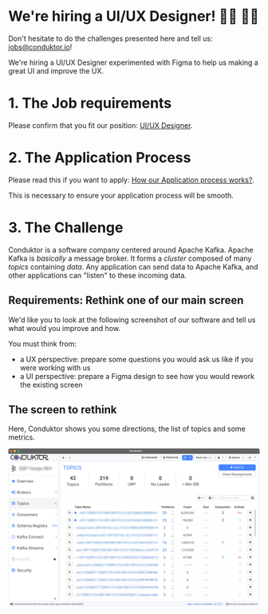# We're hiring a UI/UX Designer! 👨‍💻 👩‍💻

Don't hesitate to do the challenges presented here and tell us: jobs@conduktor.io!

We're hiring a UI/UX Designer experimented with Figma to help us making a great UI and improve the UX.

# 1. The Job requirements

Please confirm that you fit our position: [UI/UX Designer](https://apply.workable.com/conduktor/j/5885E70C9B/).

# 2. The Application Process

Please read this if you want to apply: [How our Application process works?](../application-process.md).

This is necessary to ensure your application process will be smooth.

# 3. The Challenge

Conduktor is a software company centered around Apache Kafka.
Apache Kafka is _basically_ a message broker. It forms a _cluster_ composed of many _topics_ containing _data_. Any application can send data to Apache Kafka, and other applications can "listen" to these incoming data.

## Requirements: Rethink one of our main screen

We'd like you to look at the following screenshot of our software and tell us what would you improve and how.

You must think from:

- a UX perspective: prepare some questions you would ask us like if you were working with us
- a UI perspective: prepare a Figma design to see how you would rework the existing screen

## The screen to rethink

Here, Conduktor shows you some directions, the list of topics and some metrics.

![img.png](img.png)


